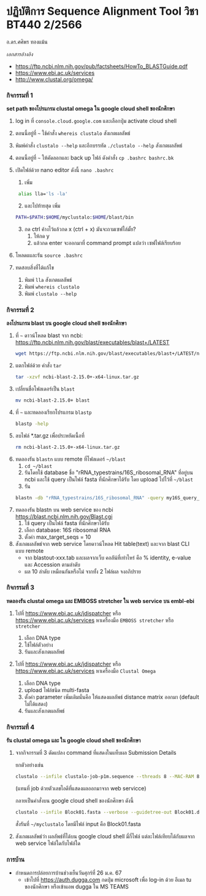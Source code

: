 # ปฏิบัติการ  Sequence Alignment Tool วิชา BT440 2/2566

อ.ดร.ศศิพร ทองแม้น

*เอกสารอ้างอิง*
- https://ftp.ncbi.nlm.nih.gov/pub/factsheets/HowTo_BLASTGuide.pdf
- https://www.ebi.ac.uk/services
- http://www.clustal.org/omega/

### กิจกรรมที่ 1
**set path ของโปรแกรม clustal omega ใน google cloud shell ของนักศึกษา**
1. log in ที่ `console.cloud.google.com` และเลือกปุ่ม activate cloud shell
2. ตอนนี้อยู่ที่ `~` ใช้คำสั่ง `whereis clustalo` สังเกตผลลัพธ์
3. พิมพ์คำสั่ง `clustalo --help` และอีกบรรทัด `./clustalo --help` สังเกตผลลัพธ์
4. ตอนนี้อยู่ที่ `~` ให้คัดลอกและ back up ไฟล์ ดังคำสั่ง `cp .bashrc bashrc.bk`
5. เปิดไฟล์ด้วย nano editor ดังนี้ `nano .bashrc`  
   1. เพิ่ม 
   ```bash
    alias lla='ls -la'
   ```
  
   2. และไปท้ายสุด เพิ่ม 
   ```bash
   PATH=$PATH:$HOME/myclustalo:$HOME/blast/bin
   ```
   3. กด ctrl ค้างไว้แล้วกด x (ctrl + x) มันจะถามเซฟไล์มั้ย? 
      1. ให้กด y 
      2. แล้วกด enter จะออกมาที่ command prompt แปลว่า เซฟไฟล์เรียบร้อย
6. โหลดแและรัน `source .bashrc`
7. ทดสอบสิ่งที่ได้แก้ไข 
      1. พิมพ์ `lla` สังเกตผลลัพธ์
      2. พิมพ์ `whereis clustalo`
      3. พิมพ์ `clustalo --help`

### กิจกรรมที่ 2
**ลงโปรแกรม blast บน google cloud shell ของนักศึกษา**
1. ที่  `~` ดาวน์โหลด blast จาก ncbi: https://ftp.ncbi.nlm.nih.gov/blast/executables/blast+/LATEST 
    ```bash
    wget https://ftp.ncbi.nlm.nih.gov/blast/executables/blast+/LATEST/ncbi-blast-2.15.0+-x64-linux.tar.gz
    ```
2. แตกไฟล์ด้วย คำสั่ง `tar `
    ```bash
    tar -xzvf ncbi-blast-2.15.0+-x64-linux.tar.gz
    ```
3. เปลี่ยนชื่อโฟลเดอร์เป็น `blast`
    ```bash
    mv ncbi-blast-2.15.0+ blast
    ```
4. ที่  `~` และทดลองเรียกโปรแกรม `blastp`
    ```bash
    blastp -help
    ```
5. ลบไฟล์ *.tar.gz เพื่อประหยัดเนื้อที่    
    ```bash
    rm ncbi-blast-2.15.0+-x64-linux.tar.gz
    ```
6. ทดลองรัน `blastn` แบบ remote ที่โฟลเดอร์ `~/blast` 
   1. `cd ~/blast`
   2. รันโดยใช้ database ชื่อ "rRNA_typestrains/16S_ribosomal_RNA" ที่อยู่บน ncbi และใช้ query เป็นไฟล์ fasta ที่นักศึกษาได้รับ โดย upload ไปไว้ที่ `~/blast` 
   3. รัน 
    ```bash
    blastn -db "rRNA_typestrains/16S_ribosomal_RNA" -query my16S_query_xxxxxxxxxx.fasta -outfmt 7 -max_target_seqs 10 -remote > blastout-xxx.tab
    ```    
7. ทดลองรัน blastn บน web service ของ ncbi https://blast.ncbi.nlm.nih.gov/Blast.cgi
   1. ใช้ query เป็นไฟล์ fasta ที่นักศึกษาได้รับ
   2. เลือก database: 16S ribosomal RNA
   3. ตั้งค่า max_target_seqs = 10
8.  สังเกตผลลัพธ์จาก web service โดยดาวน์โหลด Hit table(text) และจาก blast CLI แบบ remote
       - จาก blastout-xxx.tab และผลจากเว็บ คอลัน์ที่เท่าไหร่ คือ % identity, e-value  และ Accession ตามลำดับ
       - ผล 10 ลำดับ เหมือนกันหรือไม่ จากทั้ง 2 ไฟล์ผล จงอภิปราย

   
### กิจกรรมที่ 3
**ทดลองรัน clustal omega และ EMBOSS stretcher ใน web service บน embl-ebi**
1. ไปที่ https://www.ebi.ac.uk/jdispatcher หรือ https://www.ebi.ac.uk/services หาเครื่องมือ `EMBOSS stretcher` หรือ  `stretcher`
   1. เลือก DNA type 
   2. ใช้ไฟล์ตัวอย่าง 
   3. รันและสังเกตผลลัพธ์

2. ไปที่ https://www.ebi.ac.uk/jdispatcher หรือ https://www.ebi.ac.uk/services หาเครื่องมือ `Clustal Omega` 
   1. เลือก DNA type
   2. upload ไฟล์ชนิด multi-fasta 
   3. ตั้งค่า parameter เพิ่มเติมนั่นคือ ให้แสดงผลลัพธ์ distance matrix ออกมา (default ไม่ได้แสดง)
   4. รันและสังเกตผลลัพธ์

### กิจกรรมที่ 4
**รัน clustal omega และ ใน google cloud shell ของนักศึกษา**
1. จากกิจกรรมที่ 3 ดัดแปลง command ที่แสดงในแท็บผล Submission Details

    ยกตัวอย่างเช่น 
    ```bash
    clustalo --infile clustalo-job-p1m.sequence --threads 8 --MAC-RAM 8000 --verbose --guidetree-out clustalo-job-p1m.dnd --distmat-out clustalo-job-p1m.matrix --full --full-iter --outfmt clustal --resno --outfile clustalo-job-p1m.clustal_num --output-order tree-order --seqtype dna
    ```  
    (แทนที่ job ด้วยตัวเลขไอดีที่แสดงผลออกมาจาก web servicce)

    กลายเป็นคำสั่งบน  google cloud shell ของนักศึกษา ดังนี้ 
    ```bash
    clustalo --infile Block01.fasta --verbose --guidetree-out Block01.dnd --distmat-out Block01.matrix --full --full-iter --outfmt clustal --resno --outfile Block01.clustal_num --output-order tree-order --seqtype dna
    ```  
    สั่งรันที่ `~/myclustalo` โดยมีไฟล์ input คือ Block01.fasta
2. สังเกตผลลัพธ์ว่า ผลลัพธ์ที่ได้บน google cloud shell มี่กี่ไฟล์ แต่ละไฟล์เทียบได้กับผลจาก web service ไฟล์ใดกับไฟล์ใด

### การบ้าน 
- กำหนดการปล่อยการบ้านช่วงเย็นวันศุกร์ที่ 26 ม.ค. 67   
  - เข้าไปที่ https://auth.dugga.com กดปุ่ม microsoft เพื่อ log-in ด้วย อีเมล tu ของนักศึกษา หรือเข้าแอพ dugga ใน MS TEAMS


